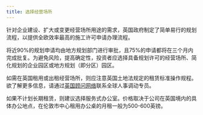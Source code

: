 ```yaml
---
title: 选择经营场所
---
```


针对企业建设、扩大或变更经营场所用途的需求，英国政府制定了简单易行的规划流程，以提供全欧效率最高的施工许可申请办理流程。

将近90%的规划申请均由地方规划部门进行审批，且75%的申请都将在三个月内完成批复。为避免风险，提高确定性，投资者应选择具备规划许可的经营场所、简化规划的企业园区或地方规划（即分区）园区。

如需在英国租用或出租经营场所，则应注意英国土地法规定的租赁标准操作规程。欲了解更多信息，请通过[英国顾问网络](https://www.gov.uk/government/uploads/system/uploads/attachment_data/file/524056/Investor_Support_Directory_of_UK_Advisory_Network_May_2016.pdf)联系全球人事调动专员。

如果不计划长期租赁，则建议选择服务式办公室。价格取决于公司在英国境内的具体办公地点，在伦敦市中心租用办公桌的月租一般为500-600英镑。